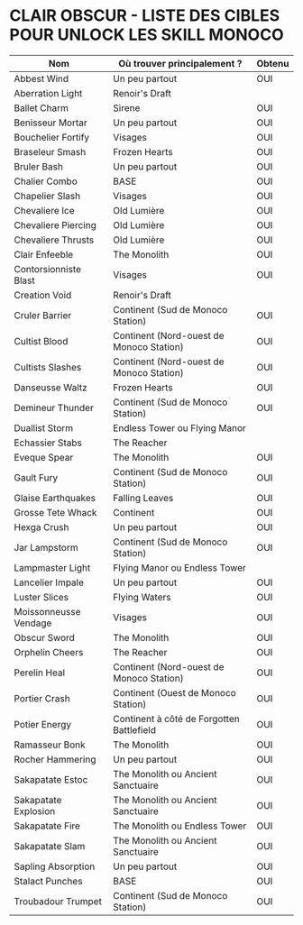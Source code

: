 # CLAIR OBSCUR - LISTE DES CIBLES POUR UNLOCK LES SKILL MONOCO

Nom | Où trouver principalement ? | Obtenu
-|-|-
Abbest Wind | Un peu partout | OUI
Aberration Light | Renoir's Draft |
Ballet Charm | Sirene | OUI
Benisseur Mortar | Un peu partout | OUI
Bouchelier Fortify | Visages | OUI
Braseleur Smash | Frozen Hearts | OUI
Bruler Bash | Un peu partout | OUI
Chalier Combo | BASE | OUI
Chapelier Slash | Visages | OUI
Chevaliere Ice | Old Lumière | OUI
Chevaliere Piercing | Old Lumière | OUI
Chevaliere Thrusts | Old Lumière | OUI
Clair Enfeeble | The Monolith | OUI
Contorsionniste Blast | Visages | OUI
Creation Void | Renoir's Draft |
Cruler Barrier | Continent (Sud de Monoco Station) | OUI
Cultist Blood | Continent (Nord-ouest de Monoco Station) | OUI
Cultists Slashes | Continent (Nord-ouest de Monoco Station) | OUI
Danseusse Waltz | Frozen Hearts | OUI
Demineur Thunder | Continent (Sud de Monoco Station) | OUI
Duallist Storm | Endless Tower ou Flying Manor |
Echassier Stabs | The Reacher |
Eveque Spear | The Monolith | OUI
Gault Fury | Continent (Sud de Monoco Station) | OUI
Glaise Earthquakes | Falling Leaves | OUI
Grosse Tete Whack | Continent | OUI
Hexga Crush | Un peu partout | OUI
Jar Lampstorm | Continent (Sud de Monoco Station) | OUI
Lampmaster Light | Flying Manor ou Endless Tower |
Lancelier Impale | Un peu partout | OUI
Luster Slices | Flying Waters | OUI
Moissonneusse Vendage | Visages | OUI
Obscur Sword | The Monolith | OUI
Orphelin Cheers | The Reacher | OUI
Perelin Heal | Continent (Nord-ouest de Monoco Station) | OUI
Portier Crash | Continent (Ouest de Monoco Station) | OUI
Potier Energy | Continent à côté de Forgotten Battlefield | OUI
Ramasseur Bonk | The Monolith | OUI
Rocher Hammering | Un peu partout | OUI
Sakapatate Estoc | The Monolith ou Ancient Sanctuaire | OUI
Sakapatate Explosion | The Monolith ou Ancient Sanctuaire | OUI
Sakapatate Fire | The Monolith ou Endless Tower | OUI
Sakapatate Slam | The Monolith ou Ancient Sanctuaire | OUI
Sapling Absorption | Un peu partout | OUI
Stalact Punches | BASE | OUI
Troubadour Trumpet | Continent (Sud de Monoco Station) | OUI
